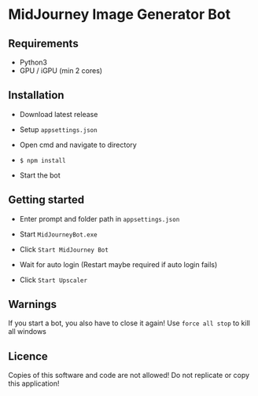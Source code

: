MidJourney Image Generator Bot
==

Requirements
-------------

- Python3
- GPU / iGPU (min 2 cores)

Installation
-------------

- Download latest release

- Setup `appsettings.json`

-  Open cmd and navigate to directory

- `$ npm install`

- Start the bot

Getting started
-------------

- Enter prompt and folder path in `appsettings.json`

- Start `MidJourneyBot.exe`

- Click `Start MidJourney Bot`
- Wait for auto login (Restart maybe required if auto login fails)

- Click `Start Upscaler`

Warnings
-------------

If you start a bot, you also have to close it again! 
Use `force all stop` to kill all windows

Licence
-------------

Copies of this software and code are not allowed!
Do not replicate or copy this application!
